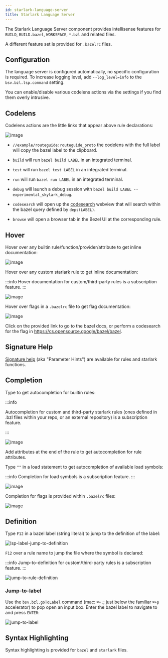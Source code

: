 ```yaml
---
id: starlark-language-server
title: Starlark Language Server
---
```


The Starlark Language Server component provides intellisense features for `BUILD`, `BUILD.bazel`, `WORKSPACE`, `*.bzl` and related files.

A different feature set is provided for `.bazelrc` files.

## Configuration

The language server is configured automatically, no specific configuration is required.  To increase logging level, add `--log_level=info` to the `bsv.bzl.lsp.command` setting.

You can enable/disable various codelens actions via the settings if you find them overly intrusive.

## Codelens

Codelens actions are the little links that appear above rule declarations:

![image](https://user-images.githubusercontent.com/50580/144455265-a5e60a26-179a-46a1-b4e6-f498cc62c4da.png)

- `//example/routeguide:routeguide_proto` the codelens with the full label will
   copy the bazel label to the clipboard.

- `build` will run `bazel build LABEL` in an integrated terminal.
- `test` will run `bazel test LABEL` in an integrated terminal.
- `run` will run `bazel run LABEL` in an integrated terminal.
- `debug` will launch a debug session with `bazel build LABEL --experimental_skylark_debug`.
- `codesearch` will open up the [codesearch](codesearch.md) webview that will
  search within the bazel query defined by `deps(LABEL)`.
- `browse` will open a browser tab in the Bezel UI at the corresponding rule.

## Hover

Hover over any builtin rule/function/provider/attribute to get inline documentation:

![image](https://user-images.githubusercontent.com/50580/144456887-8dc14482-e98e-4caa-bb5d-87c21f2e9f22.png)

Hover over any custom starlark rule to get inline documentation:

:::info
Hover documentation for custom/third-party rules is a subscription feature.
:::

![image](https://user-images.githubusercontent.com/50580/144457202-f6143170-117f-4ba2-b565-0520234c24fb.png)

Hover over flags in a `.bazelrc` file to get flag documentation:

![image](https://user-images.githubusercontent.com/50580/144457787-dc1354e5-76a1-48d9-a68d-510082b79568.png)

Click on the provided link to go to the bazel docs, or perform a codesearch for
the flag in https://cs.opensource.google/bazel/bazel.

## Signature Help

[Signature help](https://www.youtube.com/watch?v=vi2PLcLqVxI) (aka "Parameter Hints") are available for rules and starlark functions.



## Completion

Type to get autocompletion for builtin rules:

:::info

Autocompletion for custom and third-party starlark rules (ones defined in .bzl
files within your repo, or an external repository) is a subscription feature.

:::

![image](https://user-images.githubusercontent.com/50580/142479223-e1c9161c-ced8-4c2f-a0eb-998e802a5468.gif)

Add attributes at the end of the rule to get autocompletion for rule attributes.


Type `""` in a load statement to get autocompletion of available load symbols:

:::info
Completion for load symbols is a subscription feature.
:::

![image](https://user-images.githubusercontent.com/50580/144459351-6508f9f5-1a1d-41b4-aac7-66c518024d57.png)

Completion for flags is provided within `.bazelrc` files:

![image](https://user-images.githubusercontent.com/50580/144462097-85d8f603-11c8-4a85-a6c8-894572fc84cc.png)

## Definition

Type `F12` in a bazel label (string literal) to jump to the definition of the label:

![lsp-label-jump-to-definition](https://user-images.githubusercontent.com/50580/144460690-53d3f7e7-0e49-40c3-8306-b23cde9e78f2.gif)

`F12` over a rule name to jump the file where the symbol is declared:

:::info
Jump-to-definition for custom/third-party rules is a subscription feature.
:::

![jump-to-rule-definition](https://user-images.githubusercontent.com/50580/144461590-c29d7d18-68e0-471d-a340-7ff7dd81cf3b.gif)

### Jump-to-label

Use the `bsv.bzl.goToLabel` command (mac: `⌘+;`; just below the familiar `⌘+p`
accelerator) to pop open an input box.  Enter the bazel label to navigate to and
press `ENTER`:

![jump-to-label](https://user-images.githubusercontent.com/50580/144545241-0f92f222-a916-491f-9c9b-9a5fe0ae5735.gif)

## Syntax Highlighting

Syntax highlighting is provided for `bazel` and `starlark` files.
